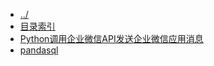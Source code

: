 
[@id]: _sidebar.md 
[@title]: python
[@location]: docs/python/_sidebar.md
[@author]: leity
[@date]: 2021-11-03

* [../](README.md)
* [目录索引](python/README.md)
* [Python调用企业微信API发送企业微信应用消息](python/20210815-01.md)
* [pandasql](python/20210817-01.md)
